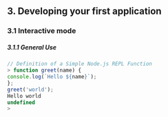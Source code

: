 <h2>3. Developing your first application</h2>

<h3>3.1 Interactive mode</h3>

<h5>3.1.1 General Use</h5>

```js
// Definition of a Simple Node.js REPL Function
> function greet(name) {
console.log(`Hello ${name}`);
};
greet('world');
Hello world
undefined
> 
```
